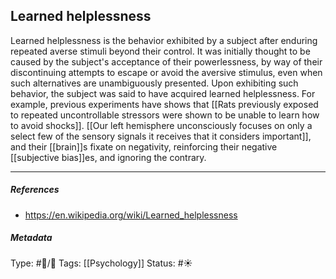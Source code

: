 ## Learned helplessness # 

Learned helplessness is the behavior exhibited by a subject after enduring repeated averse stimuli beyond their control. It was initially thought to be caused by the subject's acceptance of their powerlessness, by way of their discontinuing attempts to escape or avoid the aversive stimulus, even when such alternatives are unambiguously presented. Upon exhibiting such behavior, the subject was said to have acquired learned helplessness. For example, previous experiments have shows that [[Rats previously exposed to repeated uncontrollable stressors were shown to be unable to learn how to avoid shocks]]. [[Our left hemisphere unconsciously focuses on only a select few of the sensory signals it receives that it considers important]], and their [[brain]]s fixate on negativity, reinforcing their negative [[subjective bias]]es, and ignoring the contrary.

___

##### References

- https://en.wikipedia.org/wiki/Learned_helplessness

##### Metadata

Type: #🔵/🔵 
Tags: [[Psychology]]
Status: #☀️ 